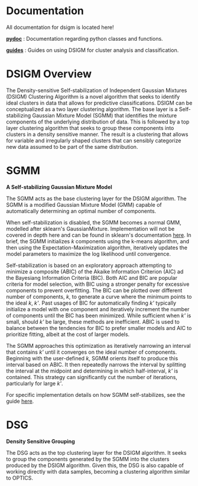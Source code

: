 # Documentation

All documentation for dsigm is located here!

[**pydoc**](https://github.com/paradoxysm/dsigm/blob/0.3.1/doc/pydoc) : Documentation regarding python classes and functions.

[**guides**](https://github.com/paradoxysm/dsigm/blob/0.3.1/doc/guides) : Guides on using DSIGM for cluster analysis and classification.

# DSIGM Overview

The Density-sensitive Self-stabilization of Independent Gaussian Mixtures (DSIGM) Clustering Algorithm is a novel algorithm that seeks to identify ideal clusters in data that allows for predictive classifications. DSIGM can be conceptualized as a two layer clustering algorithm. The base layer is a Self-stabilizing Gaussian Mixture Model (SGMM) that identifies the mixture components of the underlying distribution of data. This is followed by a top layer clustering algorithm that seeks to group these components into clusters in a density sensitive manner. The result is a clustering that allows for variable and irregularly shaped clusters that can sensibly categorize new data assumed to be part of the same distribution.

# SGMM
**A Self-stabilizing Gaussian Mixture Model**

The SGMM acts as the base clustering layer for the DSIGM algorithm. The SGMM is a modified Gaussian Mixture Model (GMM) capable of automatically determining an optimal number of components.

When self-stabilization is disabled, the SGMM becomes a normal GMM, modelled after sklearn's GaussianMixture. Implementation will not be covered in depth here and can be found in sklearn's documentation [here](https://scikit-learn.org/stable/modules/mixture.html#gmm). In brief, the SGMM initializes *k* components using the k-means algorithm, and then using the Expectation-Maximization algorithm, iteratively updates the model parameters to maximize the log likelihood until convergence.

Self-stabilization is based on an exploratory approach attempting to minimize a composite (ABIC) of the Akaike Information Criterion (AIC) ad the Bayesiang Information Criteria (BIC). Both AIC and BIC are popular criteria for model selection, with BIC using a stronger penalty for excessive components to prevent overfitting. The BIC can be plotted over different number of components, *k*, to generate a curve where the minimum points to the ideal *k*, *k'*. Past usages of BIC for automatically finding *k'* typically initialize a model with one component and iteratively increment the number of components until the BIC has been minimized. While sufficient when *k'* is small, should *k'* be large, these methods are inefficient. ABIC is used to balance between the tendencies for BIC to prefer smaller models and AIC to prioritize fitting, albeit at the cost of larger models.

The SGMM approaches this optimization as iteratively narrowing an interval that contains *k'* until it converges on the ideal number of components. Beginning with the user-defined *k*, SGMM orients itself to produce this interval based on ABIC. It then repeatedly narrows the interval by splitting the interval at the midpoint and determining in which half-interval, *k'* is contained. This strategy can significantly cut the number of iterations, particularly for large *k'*.

For specific implementation details on how SGMM self-stabilizes, see the guide [here](https://github.com/paradoxysm/dsigm/blob/0.3.1/doc/guides/SGMM_stabilization.ipynb).

# DSG
**Density Sensitive Grouping**

The DSG acts as the top clustering layer for the DSIGM algorithm. It seeks to group the components generated by the SGMM into the clusters produced by the DSIGM algorithm. Given this, the DSG is also capable of working directly with data samples, becoming a clustering algorithm similar to OPTICS.
